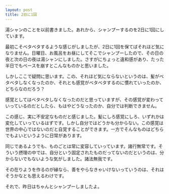 ```yaml
---
layout: post
title: 2日に1回
---
```


湯シャンのことを以前書きました。あれから、シャンプーするのを2日に1回にしています。

最初こそベタベタするような感じがしましたが、2日に1回を保てばそれほど気になりません。日曜日、お風呂をお昼にしてそこでシャンプーしたので、その日の夜と次の日の夜は湯シャンにしました。さすがにちょっと違和感があり、たった半日でもペースを崩すとこんなものかと思いました。

しかしここで疑問に思います。この、それほど気にならないというのは、髪がベタベタしなくなったのか、それとも感覚がベタベタするのに慣れていったのか、どちらなのだろう？

感覚としてはベタベタしなくなったのだと思っていますが、その感覚が変わっていっているのだとしたら、もはやどうなったのか、自分では判断できません。

この感じ、実に不安定なものだと感じました。髪にしろ感覚にしろ、いずれかは変化していっているはずです。しかし自分ではどうかも分からない。この感覚は世界の中心ではないのだと自覚することができます。一方でそんなものはどちらでもよいというように日常があります。

同じであるようでも、ものごとは常に変容していっています。諸行無常です。そういう摂理の中では、自分という固定されたものだってないのだというのは、分からないでもないような気がしました。諸法無我です。

その在りようを作るのが縁なら、善をやらなきゃいけないっていうのは、それはそうかなとも思えるわけです。

それで、昨日はちゃんとシャンプーしましたよ。
